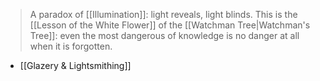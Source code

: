 > A paradox of [[Illumination]]: light reveals, light blinds. This is the [[Lesson of the White Flower]] of the [[Watchman Tree|Watchman's Tree]]: even the most dangerous of knowledge is no danger at all when it is forgotten.
- [[Glazery & Lightsmithing]]
